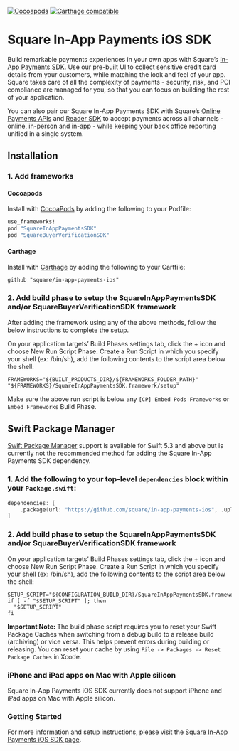 [![Cocoapods](https://img.shields.io/cocoapods/v/SquareInAppPaymentsSDK)](https://github.com/CocoaPods/CocoaPods)
[![Carthage compatible](https://img.shields.io/badge/Carthage-compatible-4BC51D.svg?style=flat)](https://github.com/Carthage/Carthage)

# Square In-App Payments iOS SDK

Build remarkable payments experiences in your own apps with Square’s [In-App Payments SDK](https://developer.squareup.com/docs/in-app-payments-sdk/what-it-does). Use our pre-built UI to collect sensitive credit card details from your customers, while matching the look and feel of your app. Square takes care of all the complexity of payments - security, risk, and PCI compliance are managed for you, so that you can focus on building the rest of your application.

You can also pair our Square In-App Payments SDK with Square’s [Online Payments APIs](https://squareup.com/developers/online-payment-apis) and [Reader SDK](https://squareup.com/developers/reader-sdk) to accept payments across all channels - online, in-person and in-app - while keeping your back office reporting unified in a single system.

## Installation

### 1. Add frameworks

#### Cocoapods

Install with [CocoaPods](http://cocoapods.org/) by adding the following to your Podfile:

```ruby
use_frameworks!
pod "SquareInAppPaymentsSDK"
pod "SquareBuyerVerificationSDK"
```

#### Carthage

Install with [Carthage](https://github.com/Carthage/Carthage) by adding the following to your Cartfile:

```
github "square/in-app-payments-ios"
```

### 2. Add build phase to setup the SquareInAppPaymentsSDK and/or SquareBuyerVerificationSDK framework ###
After adding the framework using any of the above methods, follow the below instructions to complete the setup. 

On your application targets’ Build Phases settings tab, click the + icon and choose New Run Script Phase. Create a Run Script in which you specify your shell (ex: /bin/sh), add the following contents to the script area below the shell:

```
FRAMEWORKS="${BUILT_PRODUCTS_DIR}/${FRAMEWORKS_FOLDER_PATH}"
"${FRAMEWORKS}/SquareInAppPaymentsSDK.framework/setup"
```

Make sure the above run script is below any `[CP] Embed Pods Frameworks` or `Embed Frameworks` Build Phase.

## Swift Package Manager

[Swift Package Manager](https://www.swift.org/package-manager/) support is available for Swift 5.3 and above but is currently not the recommended method for adding the Square In-App Payments SDK dependency.

### 1. Add the following to your top-level `dependencies` block within your `Package.swift`:

```swift
dependencies: [
    .package(url: "https://github.com/square/in-app-payments-ios", .upToNextMajor(from: "1.6.1")),
]
```

### 2. Add build phase to setup the SquareInAppPaymentsSDK and/or SquareBuyerVerificationSDK framework ###

On your application targets’ Build Phases settings tab, click the + icon and choose New Run Script Phase. Create a Run Script in which you specify your shell (ex: /bin/sh), add the following contents to the script area below the shell:

```
SETUP_SCRIPT="${CONFIGURATION_BUILD_DIR}/SquareInAppPaymentsSDK.framework/setup"
if [ -f "$SETUP_SCRIPT" ]; then
  "$SETUP_SCRIPT"
fi
```

**Important Note:** The build phase script requires you to reset your Swift Package Caches when switching from a debug build to a release build (archiving) or vice versa. This helps prevent errors during building or releasing. You can reset your cache by using `File -> Packages -> Reset Package Caches` in Xcode.

### iPhone and iPad apps on Mac with Apple silicon

Square In-App Payments iOS SDK currently does not support iPhone and iPad apps on Mac with Apple silicon.

### Getting Started

For more information and setup instructions, please visit the [Square In-App Payments iOS SDK page](https://developer.squareup.com/docs/in-app-payments-sdk/build-on-ios).

